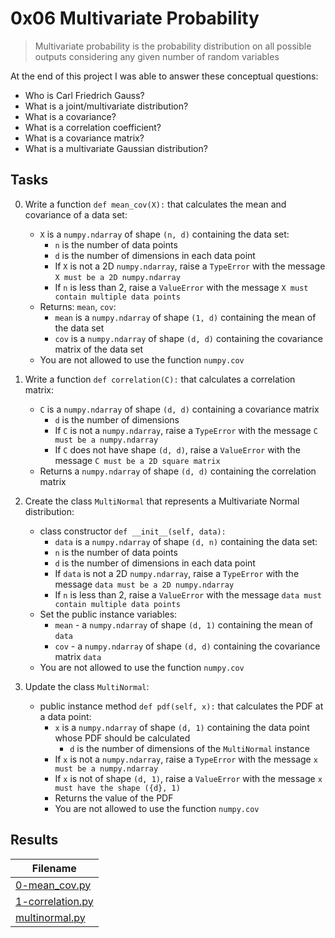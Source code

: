 # 0x06 Multivariate Probability

> Multivariate probability is the probability distribution on all possible outputs considering any given number of random variables

At the end of this project I was able to answer these conceptual questions:

* Who is Carl Friedrich Gauss?
* What is a joint/multivariate distribution?
* What is a covariance?
* What is a correlation coefficient?
* What is a covariance matrix?
* What is a multivariate Gaussian distribution?

## Tasks

0. Write a function `def mean_cov(X):` that calculates the mean and covariance of a data set:

    * `X` is a `numpy.ndarray` of shape `(n, d)` containing the data set:
        * `n` is the number of data points
        * `d` is the number of dimensions in each data point
        * If `X` is not a 2D `numpy.ndarray`, raise a `TypeError` with the message `X must be a 2D numpy.ndarray`
        * If `n` is less than 2, raise a `ValueError` with the message `X must contain multiple data points`
    * Returns: `mean`, `cov`:
        * `mean` is a `numpy.ndarray` of shape `(1, d)` containing the mean of the data set
        * `cov` is a `numpy.ndarray` of shape `(d, d)` containing the covariance matrix of the data set
    * You are not allowed to use the function `numpy.cov`

1. Write a function `def correlation(C):` that calculates a correlation matrix:

    * `C` is a `numpy.ndarray` of shape `(d, d)` containing a covariance matrix
        * `d` is the number of dimensions
        * If `C` is not a `numpy.ndarray`, raise a `TypeError` with the message `C must be a numpy.ndarray`
        * If `C` does not have shape `(d, d)`, raise a `ValueError` with the message `C must be a 2D square matrix`
    * Returns a `numpy.ndarray` of shape `(d, d)` containing the correlation matrix

2. Create the class `MultiNormal` that represents a Multivariate Normal distribution:

    * class constructor `def __init__(self, data):`
        * `data` is a `numpy.ndarray` of shape `(d, n)` containing the data set:
        * `n` is the number of data points
        * `d` is the number of dimensions in each data point
        * If `data` is not a 2D `numpy.ndarray`, raise a `TypeError` with the message `data must be a 2D numpy.ndarray`
        * If `n` is less than 2, raise a `ValueError` with the message `data must contain multiple data points`
    * Set the public instance variables:
        * `mean` - a `numpy.ndarray` of shape `(d, 1)` containing the mean of `data`
        * `cov` - a `numpy.ndarray` of shape `(d, d)` containing the covariance matrix `data`
    * You are not allowed to use the function `numpy.cov`

3. Update the class `MultiNormal`:

    * public instance method `def pdf(self, x):` that calculates the PDF at a data point:
        * `x` is a `numpy.ndarray` of shape `(d, 1)` containing the data point whose PDF should be calculated
            * `d` is the number of dimensions of the `MultiNormal` instance
        * If `x` is not a `numpy.ndarray`, raise a `TypeError` with the message `x must be a numpy.ndarray`
        * If `x` is not of shape `(d, 1)`, raise a `ValueError` with the message `x must have the shape ({d}, 1)`
        * Returns the value of the PDF
        * You are not allowed to use the function `numpy.cov`

## Results

| Filename |
| ------ |
| [0-mean_cov.py]()|
| [1-correlation.py]()|
| [multinormal.py]()|
